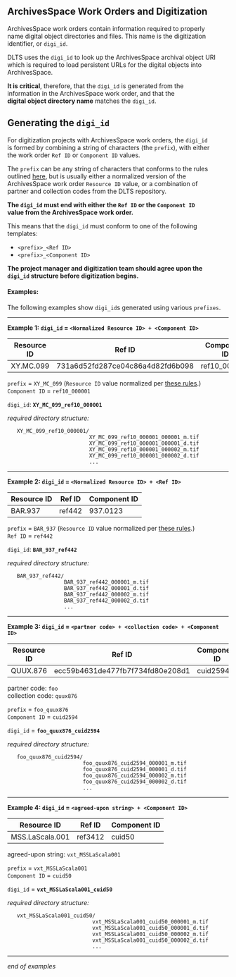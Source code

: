 ## ArchivesSpace Work Orders and Digitization

ArchivesSpace work orders contain information required to properly  
name digital object directories and files.  This name is the digitization  
identifier, or `digi_id`.  

DLTS uses the `digi_id` to look up the ArchivesSpace archival object URI  
which is required to load persistent URLs for the digital objects into  
ArchivesSpace.

**It is critical**, therefore, that the `digi_id` is generated from the  
information in the ArchivesSpace work order, and that the   
**digital object directory name** matches the `digi_id`.


## Generating the `digi_id`
For digitization projects with ArchivesSpace work orders, the `digi_id`  
is formed by combining a string of characters (the `prefix`), with either  
the work order `Ref ID` or `Component ID` values.  

The `prefix` can be any string of characters that conforms to the rules  
outlined [here](./README.md#characters-allowed-in-directory-names-and-file-names),  but is usually either a normalized version of the  
ArchivesSpace work order `Resource ID` value, or a combination of   
partner and collection codes from the DLTS repository.  

**The `digi_id` must end with either the `Ref ID` or the `Component ID`  
value from the ArchivesSpace work order.**

This means that the `digi_id` must conform to one of the following templates:  
* `<prefix>_<Ref ID>`  
* `<prefix>_<Component ID>`  


**The project manager and digitization team should agree upon the  
`digi_id` structure before digitization begins.**

#### Examples:  
The following examples show `digi_id`s generated using various `prefixes`.  

---

**Example 1:  `digi_id` = `<Normalized Resource ID> + <Component ID>`**  


| Resource ID | Ref ID                           | Component ID |
|-------------|----------------------------------|--------------|
| XY.MC.099   | 731a6d52fd287ce04c86a4d82fd6b098 | ref10_000001 |

`prefix` = `XY_MC_099` (`Resource ID` value normalized per [these rules](./README.md#characters-allowed-in-directory-names-and-file-names).)  
`Component ID` = `ref10_000001`  

`digi_id`: **`XY_MC_099_ref10_000001`**

*required directory structure:*
```
   XY_MC_099_ref10_000001/
                          XY_MC_099_ref10_000001_000001_m.tif
                          XY_MC_099_ref10_000001_000001_d.tif
                          XY_MC_099_ref10_000001_000002_m.tif
                          XY_MC_099_ref10_000001_000002_d.tif
                          ...
```
---

**Example 2:  `digi_id` = `<Normalized Resource ID> + <Ref ID>`**  

| Resource ID | Ref ID | Component ID |
|-------------|--------|--------------|
| BAR.937     | ref442 | 937.0123     |

`prefix` = `BAR_937` (`Resource ID` value normalized per [these rules](./README.md#characters-allowed-in-directory-names-and-file-names).)  
`Ref ID` = `ref442`   

`digi_id`: **`BAR_937_ref442`**

*required directory structure:*
```
   BAR_937_ref442/
                  BAR_937_ref442_000001_m.tif
                  BAR_937_ref442_000001_d.tif
                  BAR_937_ref442_000002_m.tif
                  BAR_937_ref442_000002_d.tif
                  ...
```

---

**Example 3:  `digi_id` = `<partner code> + <collection code> + <Component ID>`**  

| Resource ID | Ref ID                           | Component ID |
|-------------|----------------------------------|--------------|
| QUUX.876    | ecc59b4631de477fb7f734fd80e208d1 | cuid2594     |


partner code: `foo`  
collection code: `quux876`  

`prefix` = `foo_quux876`  
`Component ID` = `cuid2594`  

`digi_id` = **`foo_quux876_cuid2594`**

*required directory structure:*
```
   foo_quux876_cuid2594/
                        foo_quux876_cuid2594_000001_m.tif
                        foo_quux876_cuid2594_000001_d.tif
                        foo_quux876_cuid2594_000002_m.tif
                        foo_quux876_cuid2594_000002_d.tif
                        ...
```

---

**Example 4:  `digi_id` = `<agreed-upon string> + <Component ID>`**  

| Resource ID     | Ref ID  | Component ID |
|-----------------|---------|--------------|
| MSS.LaScala.001 | ref3412 | cuid50       |


agreed-upon string: `vxt_MSSLaScala001`  

`prefix` = `vxt_MSSLaScala001`  
`Component ID` = `cuid50`  

`digi_id` = **`vxt_MSSLaScala001_cuid50`**


*required directory structure:*
```
   vxt_MSSLaScala001_cuid50/
                           vxt_MSSLaScala001_cuid50_000001_m.tif
                           vxt_MSSLaScala001_cuid50_000001_d.tif
                           vxt_MSSLaScala001_cuid50_000002_m.tif
                           vxt_MSSLaScala001_cuid50_000002_d.tif
                           ...
```

---

*end of examples*
